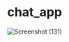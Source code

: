 # chat_app

![Screenshot (131)](https://user-images.githubusercontent.com/63494206/100253667-69513a00-2f67-11eb-9654-ef0010d63097.png)
